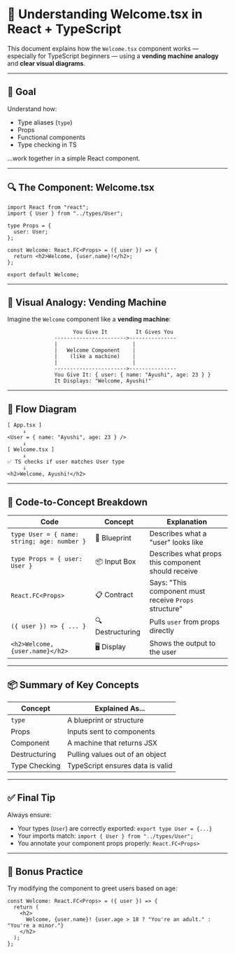 # 📘 Understanding Welcome.tsx in React + TypeScript

This document explains how the `Welcome.tsx` component works — especially for TypeScript beginners — using a **vending machine analogy** and **clear visual diagrams**.

---

## 🎯 Goal

Understand how:
- Type aliases (`type`)
- Props
- Functional components
- Type checking in TS

...work together in a simple React component.

---

## 🔍 The Component: Welcome.tsx

```tsx
import React from "react";
import { User } from "../types/User";

type Props = {
  user: User;
};

const Welcome: React.FC<Props> = ({ user }) => {
  return <h2>Welcome, {user.name}!</h2>;
};

export default Welcome;
```

---

## 🧠 Visual Analogy: Vending Machine

Imagine the `Welcome` component like a **vending machine**:

```
                     You Give It         It Gives You
               ----------------------->---------------
               |                        |
               |   Welcome Component    |
               |    (like a machine)    |
               |                        |
               ----------------------->---------------
               You Give It: { user: { name: "Ayushi", age: 23 } }
               It Displays: "Welcome, Ayushi!"
```

---

## 🔁 Flow Diagram

```
[ App.tsx ]
     ↓
<User = { name: "Ayushi", age: 23 } />
     ↓
[ Welcome.tsx ]
     ↓
✅ TS checks if user matches User type
     ↓
<h2>Welcome, Ayushi!</h2>
```

---

## 🧱 Code-to-Concept Breakdown

| Code                                | Concept                        | Explanation                                               |
|-------------------------------------|--------------------------------|-----------------------------------------------------------|
| `type User = { name: string; age: number }` | 🧠 Blueprint             | Describes what a "user" looks like                        |
| `type Props = { user: User }`       | 📦 Input Box             | Describes what props this component should receive        |
| `React.FC<Props>`                   | 📋 Contract              | Says: "This component must receive `Props` structure"     |
| `({ user }) => { ... }`             | 🔍 Destructuring        | Pulls `user` from props directly                         |
| `<h2>Welcome, {user.name}</h2>`     | 🖥️ Display               | Shows the output to the user                              |

---

## 📦 Summary of Key Concepts

| Concept         | Explained As...                 |
|-----------------|----------------------------------|
| `type`          | A blueprint or structure         |
| Props           | Inputs sent to components        |
| Component       | A machine that returns JSX       |
| Destructuring   | Pulling values out of an object  |
| Type Checking   | TypeScript ensures data is valid |

---

## ✅ Final Tip

Always ensure:
- Your types (`User`) are correctly exported: `export type User = {...}`
- Your imports match: `import { User } from "../types/User";`
- You annotate your component props properly: `React.FC<Props>`

---

## 🔧 Bonus Practice

Try modifying the component to greet users based on age:

```tsx
const Welcome: React.FC<Props> = ({ user }) => {
  return (
    <h2>
      Welcome, {user.name}! {user.age > 18 ? "You're an adult." : "You're a minor."}
    </h2>
  );
};
```
